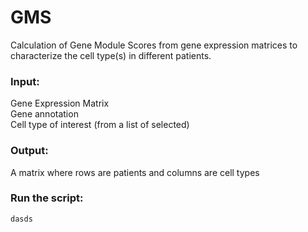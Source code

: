 # GMS
Calculation of Gene Module Scores from gene expression matrices to characterize the cell type(s) in different patients.

### Input:  
Gene Expression Matrix  
Gene annotation  
Cell type of interest (from a list of selected)  


### Output:  
A matrix where rows are patients and columns are cell types


### Run the script:  
``dasds``




